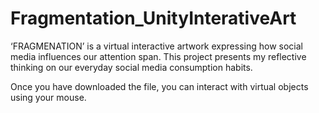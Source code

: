 # Fragmentation_UnityInterativeArt
‘FRAGMENATION’ is a virtual interactive artwork expressing how social media influences our attention span.
This project presents my reflective thinking on our everyday social media consumption habits. 

Once you have downloaded the file, you can interact with virtual objects using your mouse.
